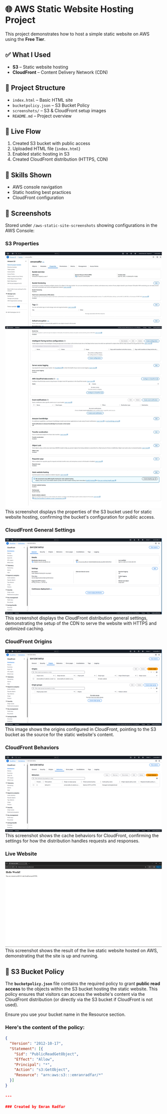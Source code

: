 # 🌐 AWS Static Website Hosting Project

This project demonstrates how to host a simple static website on AWS using the **Free Tier**.

## ✅ What I Used

- **S3** – Static website hosting
- **CloudFront** – Content Delivery Network (CDN)

## 📁 Project Structure

- `index.html` – Basic HTML site
- `bucketpolicy.json` – S3 Bucket Policy
- `screenshots/` – S3 & CloudFront setup images
- `README.md` – Project overview

## 🚀 Live Flow

1. Created S3 bucket with public access
2. Uploaded HTML file (`index.html`)
3. Enabled static hosting in S3
4. Created CloudFront distribution (HTTPS, CDN)

## 🧠 Skills Shown

- AWS console navigation
- Static hosting best practices
- CloudFront configuration

## 📸 Screenshots

Stored under `/aws-static-site-screenshots` showing configurations in the AWS Console:

### **S3 Properties**
![S3 Properties](aws-static-site-screenshots/s3staticwebsiteproperties.jpeg)
This screenshot displays the properties of the S3 bucket used for static website hosting, confirming the bucket's configuration for public access.

### **CloudFront General Settings**
![CloudFront General Settings](aws-static-site-screenshots/cloudfrontstaticwebsitegeneral.PNG)
This screenshot displays the CloudFront distribution general settings, demonstrating the setup of the CDN to serve the website with HTTPS and optimized caching.

### **CloudFront Origins**
![CloudFront Origins](aws-static-site-screenshots/cloudfrontstaticwebsiteorigins.PNG)
This image shows the origins configured in CloudFront, pointing to the S3 bucket as the source for the static website's content.

### **CloudFront Behaviors**
![CloudFront Behaviors](aws-static-site-screenshots/cloudfrontstaticwebsitebehaviours.PNG)
This screenshot shows the cache behaviors for CloudFront, confirming the settings for how the distribution handles requests and responses.

### **Live Website**
![Live Website](aws-static-site-screenshots/staticwebsiteaws.PNG)
This screenshot shows the result of the live static website hosted on AWS, demonstrating that the site is up and running.

## 📄 S3 Bucket Policy

The **`bucketpolicy.json`** file contains the required policy to grant **public read access** to the objects within the S3 bucket hosting the static website. This policy ensures that visitors can access the website's content via the CloudFront distribution (or directly via the S3 bucket if CloudFront is not used).

Ensure you use your bucket name in the Resource section.

### Here's the content of the policy:

```json
{
  "Version": "2012-10-17",
  "Statement": [{
    "Sid": "PublicReadGetObject",
    "Effect": "Allow",
    "Principal": "*",
    "Action": "s3:GetObject",
    "Resource": "arn:aws:s3:::emranradfar/*"
  }]
}

---

### Created by Emran Radfar
